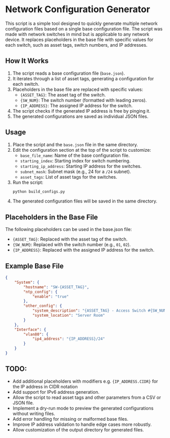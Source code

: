 # Network Configuration Generator

This script is a simple tool designed to quickly generate multiple network configuration files based on a single base configuration file. The script was made with network switches in mind but is applicable to any network device. It replaces placeholders in the base file with specific values for each switch, such as asset tags, switch numbers, and IP addresses.

## How It Works

1. The script reads a base configuration file (`base.json`).
2. It iterates through a list of asset tags, generating a configuration for each switch.
3. Placeholders in the base file are replaced with specific values:
   - `{ASSET_TAG}`: The asset tag of the switch.
   - `{SW_NUM}`: The switch number (formatted with leading zeros).
   - `{IP_ADDRESS}`: The assigned IP address for the switch.
4. The script checks if the generated IP address is free by pinging it.
5. The generated configurations are saved as individual JSON files.

## Usage

1. Place the script and the `base.json` file in the same directory.
2. Edit the configuration section at the top of the script to customize:
   - `base_file_name`: Name of the base configuration file.
   - `starting_index`: Starting index for switch numbering.
   - `starting_ip_address`: Starting IP address for the switches.
   - `subnet_mask`: Subnet mask (e.g., 24 for a `/24` subnet).
   - `asset_tags`: List of asset tags for the switches.
3. Run the script:
   ```bash
   python build_configs.py
   ```
4. The generated configuration files will be saved in the same directory.

## Placeholders in the Base File
The following placeholders can be used in the base.json file:
- `{ASSET_TAG}`: Replaced with the asset tag of the switch.
- `{SW_NUM}`: Replaced with the switch number (e.g., `01`, `02`).
- `{IP_ADDRESS}`: Replaced with the assigned IP address for the switch.

## Example Base File
```json
{
    "System": {
        "hostname": "SW-{ASSET_TAG}",
        "ntp_config": {
            "enable": "true"
        },
        "other_config": {
            "system_description": "{ASSET_TAG} - Access Switch #{SW_NUM}",
            "system_location": "Server Room"
        }
    },
    "Interface": {
        "vlan80": {
            "ip4_address": "{IP_ADDRESS}/24"
        }
    }
}
```

## TODO:
- Add additional placeholders with modifiers e.g. `{IP_ADDRESS.CIDR}` for the IP address in CIDR notation
- Add support for IPv6 address generation.
- Allow the script to read asset tags and other parameters from a CSV or JSON file.
- Implement a dry-run mode to preview the generated configurations without writing files.
- Add error handling for missing or malformed base files.
- Improve IP address validation to handle edge cases more robustly.
- Allow customization of the output directory for generated files.
